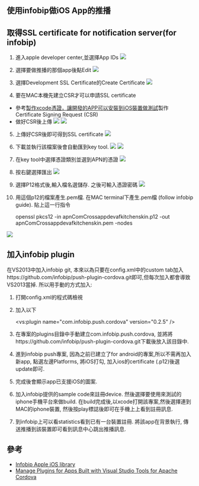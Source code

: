 使用infobip做iOS App的推播
------

## 取得SSL certificate for notification server(for infobip)

1. 進入apple developer center,並選擇App IDs
![](https://googledrive.com/host/0B7okXOykSneqQmQ0d1RRSWFqREE)

2. 選擇要做推播的那個app後點Edit
![](https://googledrive.com/host/0B7okXOykSneqX1R5UmlOMzViZG8)


3. 選擇Development SSL Certificate的Create Certificate
![](https://googledrive.com/host/0B7okXOykSneqdVc2NUFIMFE2UU0)

4. 要在MAC本機先建立CSR才可以申請SSL certificate
  - 參考[製作xcode憑證，讓開發的APP可以安裝到iOS裝置做測試](http://app-island.com/app/2560/%E8%A3%BD%E4%BD%9Cxcode%E6%86%91%E8%AD%89%EF%BC%8C%E8%AE%93%E9%96%8B%E7%99%BC%E7%9A%84APP%E5%8F%AF%E4%BB%A5%E5%AE%89%E8%A3%9D%E5%88%B0iOS%E8%A3%9D%E7%BD%AE%E5%81%9A%E6%B8%AC%E8%A9%A6)製作Certificate Signing Request (CSR)
  - 做好CSR後上傳
![](https://googledrive.com/host/0B7okXOykSneqbkNVX2JleVRIZGs)
![](https://googledrive.com/host/0B7okXOykSneqalhMeTJwcGVzMUk)

5. 上傳好CSR後即可得到SSL certificate
![](https://googledrive.com/host/0B7okXOykSneqNElhU24wZWYwZ1E)

6. 下載並執行該檔案後會自動匯到key tool.
![](https://googledrive.com/host/0B7okXOykSneqeTAyUk1hLVVjU28)
![](https://googledrive.com/host/0B7okXOykSneqOG1FNmpaVFM2aTQ)

7. 在key tool中選擇憑證類別並選到APN的憑證
![](https://googledrive.com/host/0B7okXOykSneqXzdYUHV3X3I3RzA)

8. 按右鍵選擇匯出
![](https://googledrive.com/host/0B7okXOykSneqZnk4SFY4X3NLamM)

9. 選擇P12格式後,輸入檔名選儲存. 之後可輸入憑證密碼
![](https://googledrive.com/host/0B7okXOykSneqTEVONlFFcmlzOWM)

10. 用這個p12的檔案產生.pem檔. 在MAC terminal下產生.pem檔 (follow infobip guide). 貼上這一行指令

	openssl pkcs12 -in apnComCrossappdevafkitchenskin.p12 -out apnComCrossappdevafkitchenskin.pem -nodes

![](https://googledrive.com/host/0B7okXOykSneqZzhrTFVaNWx6OGM)

## 加入infobip plugin

在VS2013中加入infobip git, 本來以為只要在config.xml中的custom tab加入https://github.com/infobip/push-plugin-cordova.git即可,但每次加入都會導致VS2013當掉. 所以用手動的方式加入:

1. 打開config.xml的程式碼檢視
2. 加入以下

	<vs:plugin name="com.infobip.push.cordova" version="0.2.5" />
3. 在專案的plugins目錄中手動建立com.infobip.push.cordova, 並將將https://github.com/infobip/push-plugin-cordova.git下載後放入該目錄中.
4. 進到infobip push專案, 因為之前已建立了for android的專案,所以不需再加入新app, 點選左邊Platforms, 將iOS打勾, 加入ios的certificate (.p12)後選update即可.
5. 完成後會顯示app已支援iOS的圖案.
6. 加入infobip提供的sample code來註冊device. 然後選擇要使用來測試的iphone手機平台來做build. 在build完成後,以xcode打開該專案,然後選擇連到MAC的iphone裝置, 然後按play標誌後即可在手機上上看到註冊訊息.
7. 到infobip上可以看statistics看到已有一台裝置註冊. 將該app在背景執行, 傳送推播到該裝置即可看到訊息中心跳出推播訊息.


## 參考

* [Infobip Apple iOS library](https://push.infobip.com/docs/platforms/ios#apns)
* [Manage Plugins for Apps Built with Visual Studio Tools for Apache Cordova](http://msdn.microsoft.com/en-us/library/dn757051.aspx#List)

